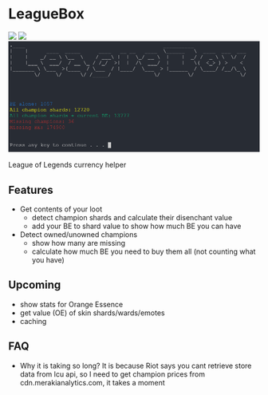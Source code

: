 # LeagueBox
![](https://img.shields.io/github/v/tag/Memetelve/LeagueBox?label=release&style=for-the-badge)
![](https://img.shields.io/github/downloads/Memetelve/LeagueBox/total?style=for-the-badge)
<img src="https://raw.githubusercontent.com/Memetelve/LeagueBox/master/img/main_screen.png" width="900" />

League of Legends currency helper

## Features
- Get contents of your loot
	- detect champion shards and calculate their disenchant value
	- add your BE to shard value to show how much BE you can have
- Detect owned/unowned  champions 
	- show how many are missing
	- calculate how much BE you need to buy them all (not counting what you have)

## Upcoming
- show stats for Orange Essence
- get value (OE) of skin shards/wards/emotes
- caching 

## FAQ
- Why it is taking so long?
	It is because Riot says you cant retrieve store data from lcu api, so I need to get champion prices from cdn.merakianalytics.com, it takes a moment
